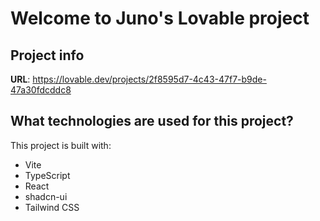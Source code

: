 # Welcome to Juno's Lovable project

## Project info

**URL**: https://lovable.dev/projects/2f8595d7-4c43-47f7-b9de-47a30fdcddc8

## What technologies are used for this project?

This project is built with:

- Vite
- TypeScript
- React
- shadcn-ui
- Tailwind CSS
